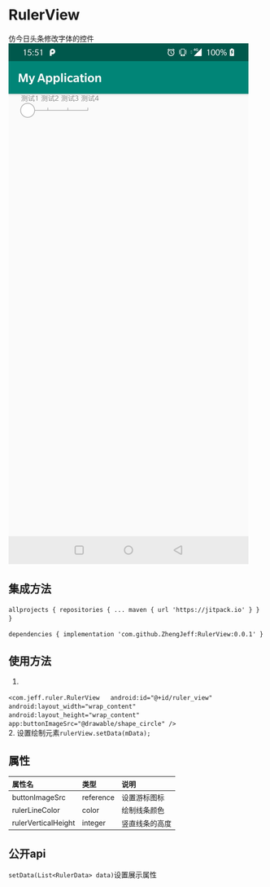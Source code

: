 # RulerView
仿今日头条修改字体的控件
![image](Screenshot_20190405-155105.jpg)
## 集成方法
`
allprojects {
		repositories {
			...
			maven { url 'https://jitpack.io' }
		}
	}
`  

`
dependencies {
	        implementation 'com.github.ZhengJeff:RulerView:0.0.1'
	}
`
## 使用方法
1. 
`
<com.jeff.ruler.RulerView  
android:id="@+id/ruler_view"  
android:layout_width="wrap_content"  
android:layout_height="wrap_content"  
app:buttonImageSrc="@drawable/shape_circle" />
`  
2. 设置绘制元素`rulerView.setData(mData);`
## 属性
|属性名|类型|说明|
|:--|:--|:--|
|buttonImageSrc|reference|设置游标图标|
|rulerLineColor|color|绘制线条颜色|
|rulerVerticalHeight|integer|竖直线条的高度|
## 公开api
`setData(List<RulerData> data)`设置展示属性

